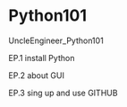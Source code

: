 # Python101
UncleEngineer_Python101


EP.1 install Python

EP.2 about GUI

EP.3 sing up and use GITHUB

